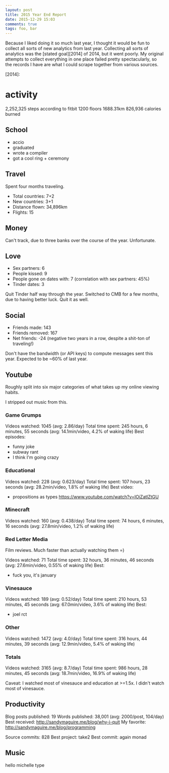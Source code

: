 ```yaml
---
layout: post
title: 2015 Year End Report
date: 2015-12-29 15:03
comments: true
tags: foo, bar
---
```


Because I liked doing it so much last year, I thought it would be fun to collect
all sorts of new analytics from last year. Collecting all sorts of analytics was
the [stated goal][2014] of 2014, but it went poorly. My original attempts to
collect everything in one place failed pretty spectacularly, so the records I
have are what I could scrape together from various sources.

[2014]:

# activity
2,252,325 steps according to fitbit
1200 floors
1688.31km
826,936 calories burned

## School

- accio
- graduated
- wrote a compiler
- got a cool ring + ceremony


## Travel

Spent four months traveling.

- Total countries: 7+2
- New countries: 3+1
- Distance flown: 34,896km
- Flights: 15


## Money

Can't track, due to three banks over the course of the year. Unfortunate.


## Love

- Sex partners: 6
- People kissed: 9
- People gone on dates with: 7 (correlation with sex partners: 45%)
- Tinder dates: 3

Quit Tinder half way through the year. Switched to CMB for a few months, due to
having better luck. Quit it as well.


## Social

- Friends made: 143
- Friends removed: 167
- Net friends: -24 (negative two years in a row, despite a shit-ton of traveling!)

Don't have the bandwidth (or API keys) to compute messages sent this year.
Expected to be ~60% of last year.


## Youtube

Roughly split into six major categories of what takes up my online viewing
habits.

I stripped out music from this.

### Game Grumps

Videos watched: 1045 (avg: 2.86/day)
Total time spent: 245 hours, 6 minutes, 55 seconds (avg: 14.1min/video, 4.2% of
    waking life)
Best episodes:
- funny joke
- subway rant
- I think I'm going crazy

### Educational

Videos watched: 228 (avg: 0.623/day)
Total time spent: 107 hours, 23 seconds (avg: 28.2min/video, 1.8% of waking life)
Best video:
- propositions as types https://www.youtube.com/watch?v=IOiZatlZtGU

### Minecraft

Videos watched: 160 (avg: 0.438/day)
Total time spent: 74 hours, 6 minutes, 16 seconds (avg: 27.8min/video, 1.2% of waking life)

### Red Letter Media

Film reviews. Much faster than actually watching them =)

Videos watched: 71
Total time spent: 32 hours, 36 minutes, 46 seconds (avg: 27.6min/video, 0.55% of waking
    life)
Best:
- fuck you, it's january

### Vinesauce

Videos watched: 189 (avg: 0.52/day)
Total time spent: 210 hours, 53 minutes, 45 seconds (avg: 67.0min/video, 3.6% of
    waking life)
Best:
- joel rct

### Other

Videos watched: 1472 (avg: 4.0/day)
Total time spent: 316 hours, 44 minutes, 39 seconds (avg: 12.9min/video, 5.4% of
    waking life)

### Totals

Videos watched: 3165 (avg: 8.7/day)
Total time spent: 986 hours, 28 minutes, 45 seconds (avg: 18.7min/video, 16.9%
    of waking life)

Caveat: I watched most of vinesauce and education at >=1.5x. I didn't watch most
of vinesauce.


## Productivity

Blog posts published: 19
Words published: 38,001 (avg: 2000/post, 104/day)
Best received: http://sandymaguire.me/blog/why-i-quit
My favorite: http://sandymaguire.me/blog/programming

Source commits: 828
Best project: take2
Best commit: again monad



## Music

hello michelle type
